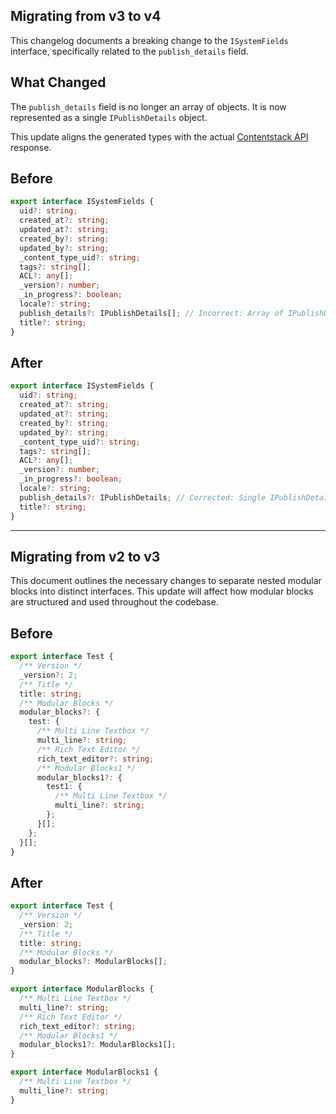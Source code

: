 ## Migrating from v3 to v4

This changelog documents a breaking change to the `ISystemFields` interface, specifically related to the `publish_details` field.

## What Changed

The `publish_details` field is no longer an array of objects. It is now represented as a single `IPublishDetails` object.

This update aligns the generated types with the actual [Contentstack API](https://www.contentstack.com/docs/developers/apis/content-delivery-api) response.

## Before

```typescript
export interface ISystemFields {
  uid?: string;
  created_at?: string;
  updated_at?: string;
  created_by?: string;
  updated_by?: string;
  _content_type_uid?: string;
  tags?: string[];
  ACL?: any[];
  _version?: number;
  _in_progress?: boolean;
  locale?: string;
  publish_details?: IPublishDetails[]; // Incorrect: Array of IPublishDetails
  title?: string;
}
```

## After

```typescript
export interface ISystemFields {
  uid?: string;
  created_at?: string;
  updated_at?: string;
  created_by?: string;
  updated_by?: string;
  _content_type_uid?: string;
  tags?: string[];
  ACL?: any[];
  _version?: number;
  _in_progress?: boolean;
  locale?: string;
  publish_details?: IPublishDetails; // Corrected: Single IPublishDetails object
  title?: string;
}
```

---

## Migrating from v2 to v3

This document outlines the necessary changes to separate nested modular blocks into distinct interfaces. This update will affect how modular blocks are structured and used throughout the codebase.

## Before

```typescript
export interface Test {
  /** Version */
  _version?: 2;
  /** Title */
  title: string;
  /** Modular Blocks */
  modular_blocks?: {
    test: {
      /** Multi Line Textbox */
      multi_line?: string;
      /** Rich Text Editor */
      rich_text_editor?: string;
      /** Modular Blocks1 */
      modular_blocks1?: {
        test1: {
          /** Multi Line Textbox */
          multi_line?: string;
        };
      }[];
    };
  }[];
}
```

## After

```typescript
export interface Test {
  /** Version */
  _version: 2;
  /** Title */
  title: string;
  /** Modular Blocks */
  modular_blocks?: ModularBlocks[];
}

export interface ModularBlocks {
  /** Multi Line Textbox */
  multi_line?: string;
  /** Rich Text Editor */
  rich_text_editor?: string;
  /** Modular Blocks1 */
  modular_blocks1?: ModularBlocks1[];
}

export interface ModularBlocks1 {
  /** Multi Line Textbox */
  multi_line?: string;
}
```
